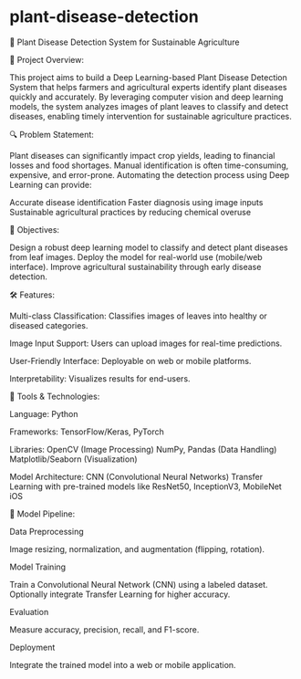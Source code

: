 # plant-disease-detection
🌱 Plant Disease Detection System for Sustainable Agriculture


📌 Project Overview:


This project aims to build a Deep Learning-based Plant Disease Detection System that helps farmers and agricultural experts identify plant diseases quickly and accurately. By leveraging computer vision and deep learning models, the system analyzes images of plant leaves to classify and detect diseases, enabling timely intervention for sustainable agriculture practices.



🔍 Problem Statement:


Plant diseases can significantly impact crop yields, leading to financial losses and food shortages. Manual identification is often time-consuming, expensive, and error-prone. Automating the detection process using Deep Learning can provide:

Accurate disease identification
Faster diagnosis using image inputs
Sustainable agricultural practices by reducing chemical overuse


🎯 Objectives:


Design a robust deep learning model to classify and detect plant diseases from leaf images.
Deploy the model for real-world use (mobile/web interface).
Improve agricultural sustainability through early disease detection.


🛠️ Features:


Multi-class Classification: Classifies images of leaves into healthy or diseased categories.


Image Input Support: Users can upload images for real-time predictions.


User-Friendly Interface: Deployable on web or mobile platforms.


Interpretability: Visualizes results for end-users.


🔧 Tools & Technologies:


Language: Python


Frameworks: TensorFlow/Keras, PyTorch


Libraries:
OpenCV (Image Processing)
NumPy, Pandas (Data Handling)
Matplotlib/Seaborn (Visualization)


Model Architecture:
CNN (Convolutional Neural Networks)
Transfer Learning with pre-trained models like ResNet50, InceptionV3, MobileNet
iOS


🧠 Model Pipeline:


Data Preprocessing


Image resizing, normalization, and augmentation (flipping, rotation).


Model Training


Train a Convolutional Neural Network (CNN) using a labeled dataset.
Optionally integrate Transfer Learning for higher accuracy.


Evaluation


Measure accuracy, precision, recall, and F1-score.


Deployment


Integrate the trained model into a web or mobile application.
